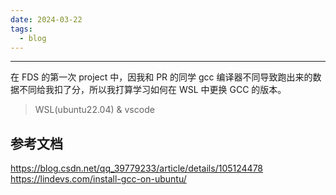 ```yaml
---
date: 2024-03-22
tags:
  - blog
---
```

***

在 FDS 的第一次 project 中，因我和 PR 的同学 gcc 编译器不同导致跑出来的数据不同给我扣了分，所以我打算学习如何在 WSL 中更换 GCC 的版本。

>WSL(ubuntu22.04) & vscode

<!-- more -->


## 参考文档

https://blog.csdn.net/qq_39779233/article/details/105124478
https://lindevs.com/install-gcc-on-ubuntu/
